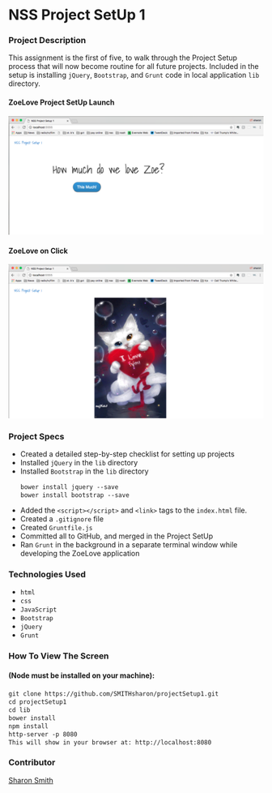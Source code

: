 # NSS Project SetUp 1

### Project Description 
This assignment is the first of five, to walk through the Project Setup process that will now become routine for all future projects. Included in the setup is installing `jQuery`, `Bootstrap`, and `Grunt` code in local application `lib` directory. 


#### ZoeLove Project SetUp Launch

![ZoeLove Project SetUp Launch](https://raw.githubusercontent.com/SMITHsharon/projectSetup1/zoeLove/screens/ZoeLove%20on%20Launch.png)


#### ZoeLove on Click
![ZoeLove on Click](https://raw.githubusercontent.com/SMITHsharon/projectSetup1/zoeLove/screens/ZoeLove%20on%20Click.png)


### Project Specs
- Created a detailed step-by-step checklist for setting up projects
- Installed `jQuery` in the `lib` directory
- Installed `Bootstrap` in the `lib` directory
	```
	bower install jquery --save
	bower install bootstrap --save
	```
- Added the `<script></script>` and `<link>` tags to the `index.html` file.
- Created a `.gitignore` file
- Created `Gruntfile.js`
- Committed all to GitHub, and merged in the Project SetUp
- Ran `Grunt` in the background in a separate terminal window while developing the ZoeLove application


### Technologies Used
- `html`
- `css`
- `JavaScript`
- `Bootstrap`
- `jQuery` 
- `Grunt`


### How To View The Screen 
#### (Node must be installed on your machine):
```
git clone https://github.com/SMITHsharon/projectSetup1.git
cd projectSetup1
cd lib
bower install
npm install
http-server -p 8080
This will show in your browser at: http://localhost:8080
```


### Contributor
[Sharon Smith](https://github.com/SMITHsharon)
